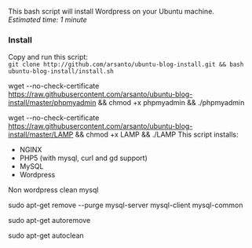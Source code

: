 This bash script will install Wordpress on your Ubuntu machine.  
_Estimated time: 1 minute_ 

### Install
Copy and run this script:  
```git clone http://github.com/arsanto/ubuntu-blog-install.git && bash ubuntu-blog-install/install.sh```

wget --no-check-certificate https://raw.githubusercontent.com/arsanto/ubuntu-blog-install/master/phpmyadmin && chmod +x phpmyadmin && ./phpmyadmin

wget --no-check-certificate https://raw.githubusercontent.com/arsanto/ubuntu-blog-install/master/LAMP && chmod +x LAMP && ./LAMP
This script installs:
- NGINX
- PHP5 (with mysql, curl and gd support)
- MySQL
- Wordpress


Non wordpress clean mysql 

sudo apt-get remove --purge mysql-server mysql-client mysql-common

sudo apt-get autoremove

sudo apt-get autoclean
